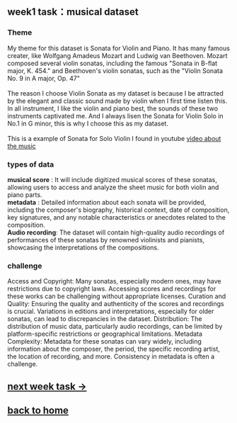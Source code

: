 ## week1 task：musical dataset
### Theme
   My theme for this dataset is Sonata for Violin and Piano. It has many famous creater, like Wolfgang Amadeus Mozart and Ludwig van Beethoven. Mozart composed several violin sonatas, including the famous "Sonata in B-flat major, K. 454." and Beethoven's violin sonatas, such as the "Violin Sonata No. 9 in A major, Op. 47"
   <br>
   <br>
   The reason I choose Violin Sonata as my dataset is because I be attracted by the elegant and classic sound made by violin when I first time listen this. In all instrument, I like the violin and piano best, the sounds of these two instruments captivated me. And I always lisen the Sonata for Violin Solo in No.1 in G minor, this is why I choose this as my dataset. <br>
<br> 
   This is a example of Sonata for Solo Violin I found in youtube [video about the music](https://youtu.be/PZoaEmxrsZQ?si=Lp2wSccpogeob-Rt)
### types of data
<b>musical score</b> : It will include digitized musical scores of these sonatas, allowing users to access and analyze the sheet music for both violin and piano parts. <br>
<b>metadata</b> : Detailed information about each sonata will be provided, including the composer's biography, historical context, date of composition, key signatures, and any notable characteristics or anecdotes related to the composition.<br>
<b>Audio recording</b>:  The dataset will contain high-quality audio recordings of performances of these sonatas by renowned violinists and pianists, showcasing the interpretations of the compositions.



### challenge
Access and Copyright: Many sonatas, especially modern ones, may have restrictions due to copyright laws. Accessing scores and recordings for these works can be challenging without appropriate licenses.
Curation and Quality: Ensuring the quality and authenticity of the scores and recordings is crucial. Variations in editions and interpretations, especially for older sonatas, can lead to discrepancies in the dataset.
Distribution: The distribution of music data, particularly audio recordings, can be limited by platform-specific restrictions or geographical limitations.
Metadata Complexity: Metadata for these sonatas can vary widely, including information about the composer, the period, the specific recording artist, the location of recording, and more. Consistency in metadata is often a challenge.

## [next week task &rarr;](week2.md) 
## [back to home](README.md)



